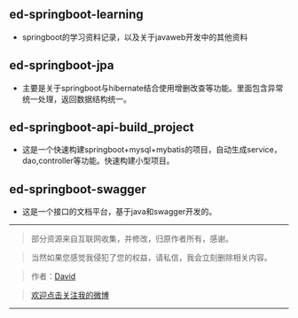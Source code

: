 ## ed-springboot-learning
* springboot的学习资料记录，以及关于javaweb开发中的其他资料
## ed-springboot-jpa
* 主要是关于springboot与hibernate结合使用增删改查等功能。里面包含异常统一处理，返回数据结构统一。
## ed-springboot-api-build_project

* 这是一个快速构建springboot+mysql+mybatis的项目，自动生成service，dao,controller等功能。快速构建小型项目。

## ed-springboot-swagger
* 这是一个接口的文档平台，基于java和swagger开发的。

----------

> 部分资源来自互联网收集，并修改，归原作者所有，感谢。

> 当然如果您感觉我侵犯了您的权益，请私信，我会立刻删除相关内容。

> 作者：[David](https://github.com/QQ986945193)

> [欢迎点击关注我的微博](http://weibo.com/mcxiaobing)
>

----------
